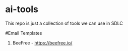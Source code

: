 # ai-tools
This repo is just a collection of tools we can use in SDLC 

#Email Templates
1. BeeFree - https://beefree.io/
